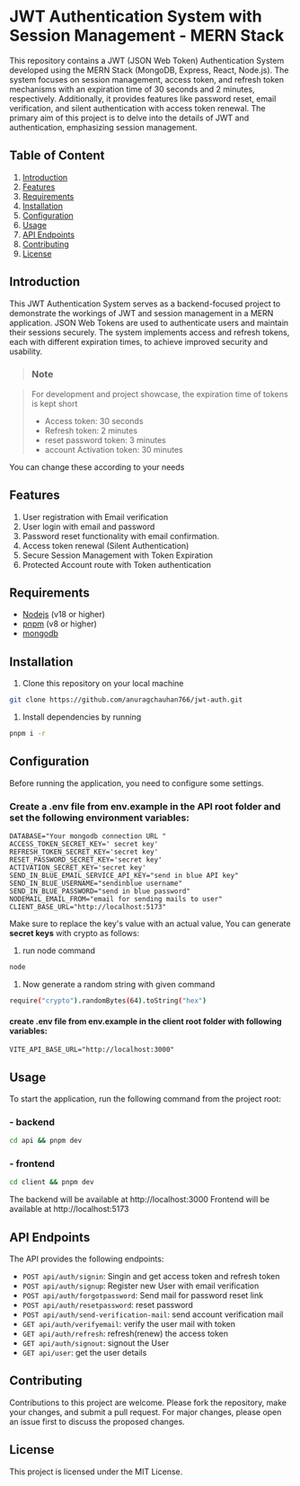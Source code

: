 # JWT Authentication System with Session Management - MERN Stack

This repository contains a JWT (JSON Web Token) Authentication System developed using the MERN Stack (MongoDB, Express, React, Node.js). The system focuses on session management, access token, and refresh token mechanisms with an expiration time of 30 seconds and 2 minutes, respectively. Additionally, it provides features like password reset, email verification, and silent authentication with access token renewal. The primary aim of this project is to delve into the details of JWT and authentication, emphasizing session management.

## Table of Content

1. [Introduction](#introduction)
2. [Features](#features)
3. [Requirements](#requirements)
4. [Installation](#installation)
5. [Configuration](#configuration)
6. [Usage](#usage)
7. [API Endpoints](#api-endpoints)
8. [Contributing](#contributing)
9. [License](#license)

## Introduction

This JWT Authentication System serves as a backend-focused project to demonstrate the workings of JWT and session management in a MERN application. JSON Web Tokens are used to authenticate users and maintain their sessions securely. The system implements access and refresh tokens, each with different expiration times, to achieve improved security and usability.

> ### Note

> For development and project showcase, the expiration time of tokens is kept short
>
> - Access token: 30 seconds
> - Refresh token: 2 minutes
> - reset password token: 3 minutes
> - account Activation token: 30 minutes

You can change these according to your needs

## Features

1. User registration with Email verification
2. User login with email and password
3. Password reset functionality with email confirmation.
4. Access token renewal (Silent Authentication)
5. Secure Session Management with Token Expiration
6. Protected Account route with Token authentication

## Requirements

- [Nodejs](https://nodejs.org/en) (v18 or higher)
- [pnpm](https://pnpm.io/) (v8 or higher)
- [mongodb](https://www.mongodb.com/)

## Installation

1. Clone this repository on your local machine

```bash
git clone https://github.com/anuragchauhan766/jwt-auth.git
```

1. Install dependencies by running

```bash
pnpm i -r
```

## Configuration

Before running the application, you need to configure some settings.

### Create a .env file from env.example in the API root folder and set the following environment variables:

```env
DATABASE="Your mongodb connection URL "
ACCESS_TOKEN_SECRET_KEY=' secret key'
REFRESH_TOKEN_SECRET_KEY='secret key'
RESET_PASSWORD_SECRET_KEY='secret key'
ACTIVATION_SECRET_KEY='secret key'
SEND_IN_BLUE_EMAIL_SERVICE_API_KEY="send in blue API key"
SEND_IN_BLUE_USERNAME="sendinblue username"
SEND_IN_BLUE_PASSWORD="send in blue password"
NODEMAIL_EMAIL_FROM="email for sending mails to user"
CLIENT_BASE_URL="http://localhost:5173"
```

Make sure to replace the key's value with an actual value, You can generate **secret keys** with crypto as follows:

1. run node command

```bash
node
```

1. Now generate a random string with given command

```bash
require("crypto").randomBytes(64).toString("hex")
```

#### create .env file from env.example in the **client** root folder with following variables:

```
VITE_API_BASE_URL="http://localhost:3000"
```

## Usage

To start the application, run the following command from the project root:

### - backend

```bash
cd api && pnpm dev
```

### - frontend

```bash
cd client && pnpm dev
```

The backend will be available at http://localhost:3000
Frontend will be available at http://localhost:5173

## API Endpoints

The API provides the following endpoints:

- `POST api/auth/signin`: Singin and get access token and refresh token
- `POST api/auth/signup`: Register new User with email verification
- `POST api/auth/forgotpassword`: Send mail for password reset link
- `POST api/auth/resetpassword`: reset password
- `POST api/auth/send-verification-mail`: send account verification mail
- `GET api/auth/verifyemail`: verify the user mail with token
- `GET api/auth/refresh`: refresh(renew) the access token
- `GET api/auth/signout`: signout the User
- `GET api/user`: get the user details

## Contributing

Contributions to this project are welcome. Please fork the repository, make your changes, and submit a pull request. For major changes, please open an issue first to discuss the proposed changes.

## License

This project is licensed under the MIT License.
